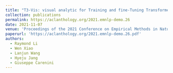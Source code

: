 ```yaml
---
title: "T3-Vis: visual analytic for Training and fine-Tuning Transformers in NLP"
collection: publications
permalink: https://aclanthology.org/2021.emnlp-demo.26
date: 2021-11-07
venue: 'Proceedings of the 2021 Conference on Empirical Methods in Natural Language Processing: System Demonstrations'
paperurl: 'https://aclanthology.org/2021.emnlp-demo.26.pdf'
authors:
  - Raymond Li
  - Wen Xiao
  - Lanjun Wang
  - Hyeju Jang
  - Giuseppe Carenini
---
```

